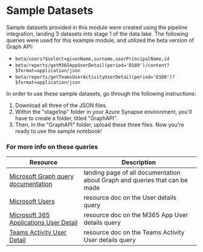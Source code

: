# Sample Datasets

Sample datasets provided in this module were created using the pipeline integration, landing 3 datasets into stage 1 of the data lake. The following queries were used for this example module, and utilized the beta version of Graph API:
 - ``` beta/users?$select=givenName,surname,userPrincipalName,id ```
 - ``` beta/reports/getM365AppUserDetail(period='D180')/content?$format=application/json ```
 - ``` beta/reports/getTeamsUserActivityUserDetail(period='D180')?$format=application/json ```

In order to use these sample datasets, go through the following instructions:
1. Download all three of the JSON files. 
2. Within the "stage1np" folder in your Azure Synapse environment, you'll have to create a folder, titled "GraphAPI". 
3. Then, in  the "GraphAPI" folder, upload these three files. Now you're ready to use the sample notebook!

### For more info on these queries
| Resource | Description |
| --- | --- |
| [Microsoft Graph query documentation](https://docs.microsoft.com/en-us/graph/) | landing page of all documentation about Graph and queries that can be made |
| [Microsoft Users](https://docs.microsoft.com/en-us/graph/api/user-get?view=graph-rest-beta&tabs=http) | resource doc on the User details query |
| [Microsoft 365 Applications User Detail](https://docs.microsoft.com/en-us/graph/api/reportroot-getm365appuserdetail?view=graph-rest-beta&tabs=http) | resource doc on the M365 App User details query |
| [Teams Activity User Detail](https://docs.microsoft.com/en-us/graph/api/reportroot-getteamsuseractivityuserdetail?view=graph-rest-beta) | resource doc on the Teams Activity User details query |
